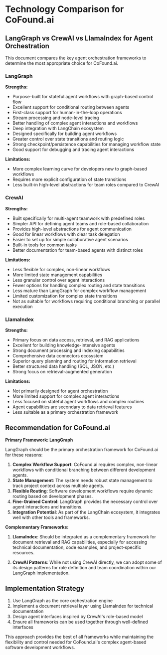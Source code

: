 # Technology Comparison for CoFound.ai

## LangGraph vs CrewAI vs LlamaIndex for Agent Orchestration

This document compares the key agent orchestration frameworks to determine the most appropriate choice for CoFound.ai.

### LangGraph

**Strengths:**
- Purpose-built for stateful agent workflows with graph-based control flow
- Excellent support for conditional routing between agents
- First-class support for human-in-the-loop operations
- Stream processing and node-level tracing 
- Better handling of complex agent interactions and workflows
- Deep integration with LangChain ecosystem
- Designed specifically for building agent workflows
- Greater control over state transitions and routing logic
- Strong checkpoint/persistence capabilities for managing workflow state
- Good support for debugging and tracing agent interactions

**Limitations:**
- More complex learning curve for developers new to graph-based workflows
- Requires more explicit configuration of state transitions
- Less built-in high-level abstractions for team roles compared to CrewAI

### CrewAI

**Strengths:**
- Built specifically for multi-agent teamwork with predefined roles
- Simpler API for defining agent teams and role-based collaboration
- Provides high-level abstractions for agent communication
- Good for linear workflows with clear task delegation
- Easier to set up for simple collaborative agent scenarios
- Built-in tools for common tasks
- Better documentation for team-based agents with distinct roles

**Limitations:**
- Less flexible for complex, non-linear workflows 
- More limited state management capabilities
- Less granular control over agent interactions
- Fewer options for handling complex routing and state transitions
- Less mature than LangGraph for complex workflow management
- Limited customization for complex state transitions
- Not as suitable for workflows requiring conditional branching or parallel execution

### LlamaIndex

**Strengths:**
- Primary focus on data access, retrieval, and RAG applications
- Excellent for building knowledge-intensive agents
- Strong document processing and indexing capabilities
- Comprehensive data connectors ecosystem
- Superior query planning and routing for information retrieval
- Better structured data handling (SQL, JSON, etc.)
- Strong focus on retrieval-augmented generation

**Limitations:**
- Not primarily designed for agent orchestration
- More limited support for complex agent interactions
- Less focused on stateful agent workflows and complex routines
- Agent capabilities are secondary to data retrieval features
- Less suitable as a primary orchestration framework

## Recommendation for CoFound.ai

**Primary Framework: LangGraph**

LangGraph should be the primary orchestration framework for CoFound.ai for these reasons:

1. **Complex Workflow Support**: CoFound.ai requires complex, non-linear workflows with conditional branching between different development agents.
2. **State Management**: The system needs robust state management to track project context across multiple agents.
3. **Flexible Routing**: Software development workflows require dynamic routing based on development phases.
4. **Fine-Grained Control**: LangGraph provides the necessary control over agent interactions and transitions.
5. **Integration Potential**: As part of the LangChain ecosystem, it integrates well with other tools and frameworks.

**Complementary Frameworks:**

1. **LlamaIndex**: Should be integrated as a complementary framework for document retrieval and RAG capabilities, especially for accessing technical documentation, code examples, and project-specific resources.

2. **CrewAI Patterns**: While not using CrewAI directly, we can adopt some of its design patterns for role definition and team coordination within our LangGraph implementation.

## Implementation Strategy

1. Use LangGraph as the core orchestration engine
2. Implement a document retrieval layer using LlamaIndex for technical documentation
3. Design agent interfaces inspired by CrewAI's role-based model
4. Ensure all frameworks can be used together through well-defined interfaces

This approach provides the best of all frameworks while maintaining the flexibility and control needed for CoFound.ai's complex agent-based software development workflows. 